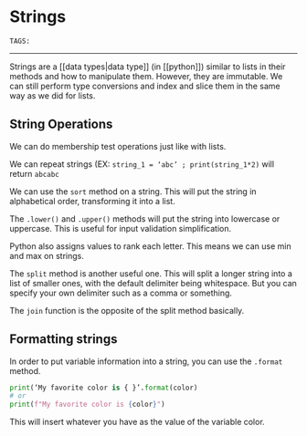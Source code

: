 # Strings
`TAGS:` 

---
Strings are a [[data types|data type]] (in [[python]]) similar to lists in their methods and how to manipulate them. However, they are immutable. We can still perform type conversions and index and slice them in the same way as we did for lists. 

## String Operations
We can do membership test operations just like with lists. 

We can repeat strings (EX: `string_1 = ‘abc’ ; print(string_1*2)` will return `abcabc`

We can use the `sort` method on a string. This will put the string in alphabetical order, transforming it into a list. 

The `.lower()` and `.upper()` methods will put the string into lowercase or uppercase. This is useful for input validation simplification. 

Python also assigns values to rank each letter. This means we can use min and max on strings. 

The `split` method is another useful one. This will split a longer string into a list of smaller ones, with the default delimiter being whitespace. But you can specify your own delimiter such as a comma or something. 

The `join` function is the opposite of the split method basically. 

## Formatting strings
In order to put variable information into a string, you can use the `.format` method. 

```python
print(‘My favorite color is { }’.format(color)
# or
print(f"My favorite color is {color}")
```

This will insert whatever you have as the value of the variable color. 

